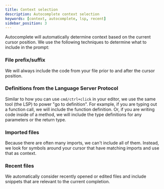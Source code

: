 ```yaml
---
title: Context selection
description: Autocomplete context selection
keywords: [context, autocomplete, lsp, recent]
sidebar_position: 3
---
```


Autocomplete will automatically determine context based on the current cursor position. We use the following techniques to determine what to include in the prompt:

### File prefix/suffix

We will always include the code from your file prior to and after the cursor position.

### Definitions from the Language Server Protocol

Similar to how you can use `cmd/ctrl+click` in your editor, we use the same tool (the LSP) to power "go to definition". For example, if you are typing out a function call, we will include the function definition. Or, if you are writing code inside of a method, we will include the type definitions for any parameters or the return type.

### Imported files

Because there are often many imports, we can't include all of them. Instead, we look for symbols around your cursor that have matching imports and use that as context.

### Recent files

We automatically consider recently opened or edited files and include snippets that are relevant to the current completion.
